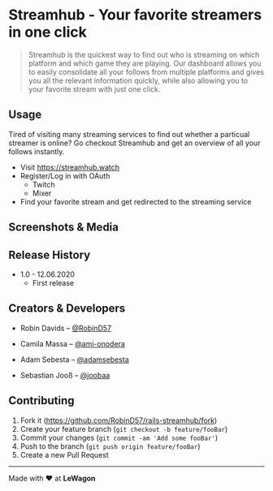 # Streamhub - Your favorite streamers in one click

> Streamhub is the quickest way to find out who is streaming on which platform and which game they are playing. Our dashboard allows you to easily consolidate all your follows from multiple platforms and gives you all the relevant information quickly, while also allowing you to your favorite stream with just one click.

## Usage

Tired of visiting many streaming services to find out whether a particual streamer is online? Go checkout Streamhub and get an overview of all your follows instantly.

* Visit https://streamhub.watch
* Register/Log in with OAuth
    * Twitch
    * Mixer 
* Find your favorite stream and get redirected to the streaming service

## Screenshots & Media

## Release History

* 1.0 - 12.06.2020
    * First release

## Creators & Developers

- Robin Davids – [@RobinD57](https://github.com/RobinD57)

- Camila Massa – [@ami-onodera](https://github.com/ami-onodera)

- Adam Sebesta – [@adamsebesta](https://github.com/adamsebesta)

- Sebastian Jooß – [@joobaa](https://github.com/joobaa)

## Contributing

1. Fork it (<https://github.com/RobinD57/rails-streamhub/fork>)
2. Create your feature branch (`git checkout -b feature/fooBar`)
3. Commit your changes (`git commit -am 'Add some fooBar'`)
4. Push to the branch (`git push origin feature/fooBar`)
5. Create a new Pull Request

----

Made with :heart: at **LeWagon**
